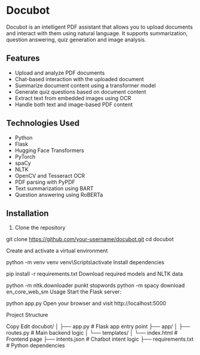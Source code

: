 # Docubot

Docubot is an intelligent PDF assistant that allows you to upload documents and interact with them using natural language. It supports summarization, question answering, quiz generation and image analysis.

## Features

- Upload and analyze PDF documents
- Chat-based interaction with the uploaded document
- Summarize document content using a transformer model
- Generate quiz questions based on document content
- Extract text from embedded images using OCR
- Handle both text and image-based PDF content

## Technologies Used

- Python
- Flask
- Hugging Face Transformers
- PyTorch
- spaCy
- NLTK
- OpenCV and Tesseract OCR
- PDF parsing with PyPDF
- Text summarization using BART
- Question answering using RoBERTa

## Installation

1. Clone the repository


git clone https://github.com/your-username/docubot.git
cd docubot

Create and activate a virtual environment

python -m venv venv
venv\Scripts\activate 
Install dependencies


pip install -r requirements.txt
Download required models and NLTK data

python -m nltk.downloader punkt stopwords
python -m spacy download en_core_web_sm
Usage
Start the Flask server:


python app.py
Open your browser and visit http://localhost:5000

Project Structure

Copy
Edit
docubot/
│
├── app.py               # Flask app entry point
├── app/
│   ├── routes.py        # Main backend logic
│   └── templates/
│       └── index.html   # Frontend page
├── intents.json         # Chatbot intent logic
├── requirements.txt     # Python dependencies
